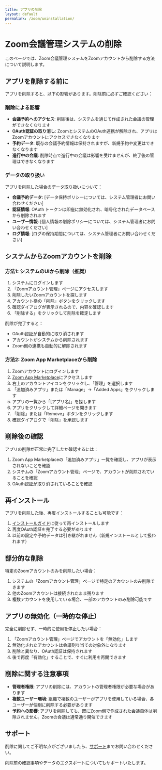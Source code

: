 ```yaml
---
title: アプリの削除
layout: default
permalink: /zoom/uninstallation/
---
```


# Zoom会議管理システムの削除

このページでは、Zoom会議管理システムをZoomアカウントから削除する方法について説明します。

## アプリを削除する前に

アプリを削除すると、以下の影響があります。削除前に必ずご確認ください：

### 削除による影響

- **会議予約へのアクセス**: 削除後は、システムを通じて作成された会議の管理ができなくなります
- **OAuth認証の取り消し**: ZoomとシステムのOAuth連携が解除され、アプリはZoomアカウントにアクセスできなくなります
- **予約データ**: 既存の会議予約情報は保持されますが、新規予約や変更はできなくなります
- **進行中の会議**: 削除時点で進行中の会議は影響を受けませんが、終了後の管理はできなくなります

### データの取り扱い

アプリを削除した場合のデータ取り扱いについて：

- **会議予約データ**: [データ保持ポリシーについては、システム管理者にお問い合わせください]
- **認証情報**: OAuth トークンは即座に無効化され、暗号化されたデータベースから削除されます
- **ユーザー情報**: [個人情報の削除ポリシーについては、システム管理者にお問い合わせください]
- **ログ情報**: [ログの保持期間については、システム管理者にお問い合わせください]

## システムからZoomアカウントを削除

### 方法1: システムのUIから削除（推奨）

1. システムにログインします
2. 「Zoomアカウント管理」ページにアクセスします
3. 削除したいZoomアカウントを探します
4. アカウント横の「削除」ボタンをクリックします
5. 確認ダイアログが表示されるので、内容を確認します
6. 「削除する」をクリックして削除を確定します

削除が完了すると：
- OAuth認証が自動的に取り消されます
- アカウントがシステムから削除されます
- Zoom側の連携も自動的に解除されます

### 方法2: Zoom App Marketplaceから削除

1. Zoomアカウントにログインします
2. [Zoom App Marketplace](https://marketplace.zoom.us/)にアクセスします
3. 右上のアカウントアイコンをクリックし、「管理」を選択します
4. 「追加済みアプリ」または「Manage」→「Added Apps」をクリックします
5. アプリの一覧から「[アプリ名]」を探します
6. アプリをクリックして詳細ページを開きます
7. 「削除」または「Remove」ボタンをクリックします
8. 確認ダイアログで「削除」を承認します

## 削除後の確認

アプリの削除が正常に完了したか確認するには：

1. Zoom App Marketplaceの「追加済みアプリ」一覧を確認し、アプリが表示されないことを確認
2. システムの「Zoomアカウント管理」ページで、アカウントが削除されていることを確認
3. OAuth認証が取り消されていることを確認

## 再インストール

アプリを削除した後、再度インストールすることも可能です：

1. [インストールガイド](/zoom/installation/)に従って再インストールします
2. 再度OAuth認証を完了する必要があります
3. 以前の設定や予約データは引き継がれません（新規インストールとして扱われます）

## 部分的な削除

特定のZoomアカウントのみを削除したい場合：

1. システムの「Zoomアカウント管理」ページで特定のアカウントのみ削除できます
2. 他のZoomアカウントは接続されたまま残ります
3. 複数アカウントを使用している場合、一部のアカウントのみ削除可能です

## アプリの無効化（一時的な停止）

完全に削除せず、一時的に使用を停止したい場合：

1. 「Zoomアカウント管理」ページでアカウントを「無効化」します
2. 無効化されたアカウントは会議割り当ての対象外になります
3. 削除と異なり、OAuth認証は保持されます
4. 後で再度「有効化」することで、すぐに利用を再開できます

## 削除に関する注意事項

- **管理者権限**: アプリの削除には、アカウントの管理者権限が必要な場合があります
- **複数ユーザー環境**: 組織で複数のユーザーがアプリを使用している場合、各ユーザーが個別に削除する必要があります
- **予約への影響**: アプリを削除しても、既にZoom側で作成された会議自体は削除されません。Zoomの会議は通常通り開催できます

## サポート

削除に関してご不明な点がございましたら、[サポート](/zoom/support/)までお問い合わせください。

削除前の確認事項やデータのエクスポートについてもサポートいたします。
